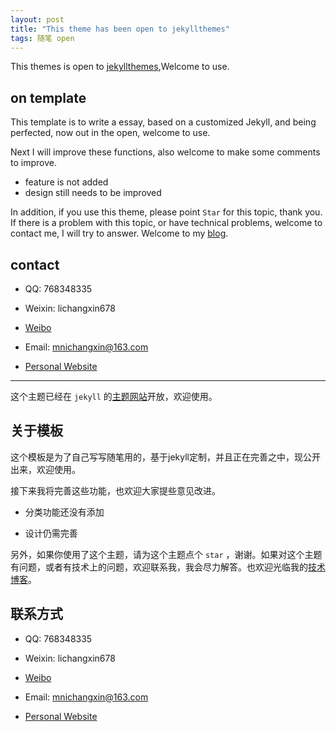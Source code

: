 ```yaml
---
layout: post
title: "This theme has been open to jekyllthemes"
tags: 随笔 open
---
```


This themes is open to [jekyllthemes](http://jekyllthemes.org/),Welcome to use.

## on template

This template is to write a essay, based on a customized Jekyll, and being perfected, now out in the open, welcome to use.

Next I will improve these functions, also welcome to make some comments to improve.

* feature is not added
* design still needs to be improved

In addition, if you use this theme, please point `Star` for this topic, thank you. If there is a problem with this topic, or have technical problems, welcome to contact me, I will try to answer. Welcome to my [blog](http://mnichangxin.com/blog).

## contact

* QQ: 768348335

* Weixin: lichangxin678

* [Weibo](http://weibo.com/123happylife)

* Email: mnichangxin@163.com

* [Personal Website](http://mnichangxin.com)

---

这个主题已经在 `jekyll` 的[主题网站](http://jekyllthemes.org/)开放，欢迎使用。

## 关于模板

这个模板是为了自己写写随笔用的，基于jekyll定制，并且正在完善之中，现公开出来，欢迎使用。

接下来我将完善这些功能，也欢迎大家提些意见改进。

* 分类功能还没有添加

* 设计仍需完善

另外，如果你使用了这个主题，请为这个主题点个 `star` ，谢谢。如果对这个主题有问题，或者有技术上的问题，欢迎联系我，我会尽力解答。也欢迎光临我的[技术博客](http://mnichangxin.com/blog)。

## 联系方式

* QQ: 768348335

* Weixin: lichangxin678

* [Weibo](http://weibo.com/123happylife)

* Email: mnichangxin@163.com

* [Personal Website](http://mnichangxin.com)
